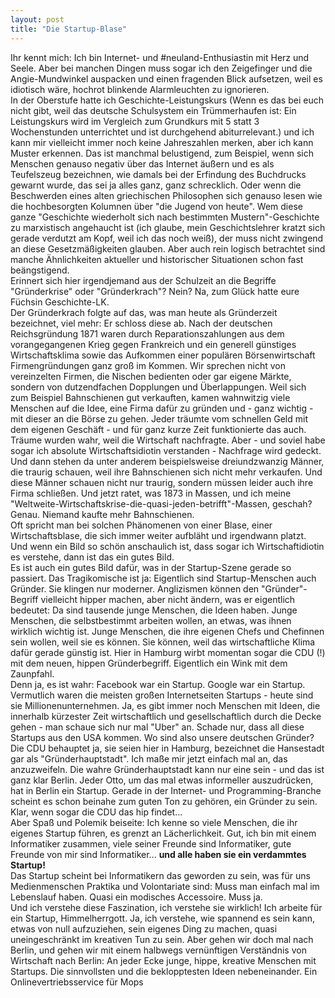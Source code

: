 ```yaml
---
layout: post
title: "Die Startup-Blase"
---
```


Ihr kennt mich: Ich bin Internet- und #neuland-Enthusiastin mit Herz und Seele. Aber bei manchen Dingen muss sogar ich den Zeigefinger und die Angie-Mundwinkel auspacken und einen fragenden Blick aufsetzen, weil es idiotisch wäre, hochrot blinkende Alarmleuchten zu ignorieren.  
In der Oberstufe hatte ich Geschichte-Leistungskurs (Wenn es das bei euch nicht gibt, weil das deutsche Schulsystem ein Trümmerhaufen ist: Ein Leistungskurs wird im Vergleich zum Grundkurs mit 5 statt 3 Wochenstunden unterrichtet und ist durchgehend abiturrelevant.) und ich kann mir vielleicht immer noch keine Jahreszahlen merken, aber ich kann Muster erkennen. Das ist manchmal belustigend, zum Beispiel, wenn sich Menschen genauso negativ über das Internet äußern und es als Teufelszeug bezeichnen, wie damals bei der Erfindung des Buchdrucks gewarnt wurde, das sei ja alles ganz, ganz schrecklich. Oder wenn die Beschwerden eines alten griechischen Philosophen sich genauso lesen wie die hochbesorgten Kolumnen über "die Jugend von heute". Wem diese ganze "Geschichte wiederholt sich nach bestimmten Mustern"-Geschichte zu marxistisch angehaucht ist (ich glaube, mein Geschichtslehrer kratzt sich gerade verdutzt am Kopf, weil ich das noch weiß), der muss nicht zwingend an diese Gesetzmäßigkeiten glauben. Aber auch rein logisch betrachtet sind manche Ähnlichkeiten aktueller und historischer Situationen schon fast beängstigend.  
Erinnert sich hier irgendjemand aus der Schulzeit an die Begriffe "Gründerkrise" oder "Gründerkrach"? Nein? Na, zum Glück hatte eure Füchsin Geschichte-LK.  
Der Gründerkrach folgte auf das, was man heute als Gründerzeit bezeichnet, viel mehr: Er schloss diese ab. Nach der deutschen Reichsgründung 1871 waren durch Reparationszahlungen aus dem vorangegangenen Krieg gegen Frankreich und ein generell günstiges Wirtschaftsklima sowie das Aufkommen einer populären Börsenwirtschaft Firmengründungen ganz groß im Kommen. Wir sprechen nicht von vereinzelten Firmen, die Nischen bedienten oder gar eigene Märkte, sondern von dutzendfachen Dopplungen und Überlappungen. Weil sich zum Beispiel Bahnschienen  gut verkauften, kamen wahnwitzig viele Menschen auf die Idee, eine Firma dafür zu gründen und - ganz wichtig - mit dieser an die Börse zu gehen. Jeder träumte vom schnellen Geld mit dem eigenen Geschäft - und für ganz kurze Zeit funktionierte das auch. Träume wurden wahr, weil die Wirtschaft nachfragte. Aber - und soviel habe sogar ich absolute Wirtschaftsidiotin verstanden - Nachfrage wird gedeckt. Und dann stehen da unter anderem beispielsweise dreiundzwanzig Männer, die traurig schauen, weil ihre Bahnschienen sich nicht mehr verkaufen. Und diese Männer schauen nicht nur traurig, sondern müssen leider auch ihre Firma schließen. Und jetzt ratet, was 1873 in Massen, und ich meine "Weltweite-Wirtschaftskrise-die-quasi-jeden-betrifft"-Massen, geschah? Genau. Niemand kaufte mehr Bahnschienen.    
Oft spricht man bei solchen Phänomenen von einer Blase, einer Wirtschaftsblase, die sich immer weiter aufbläht und irgendwann platzt. Und wenn ein Bild so schön anschaulich ist, dass sogar ich Wirtschaftidiotin es verstehe, dann ist das ein gutes Bild.  
Es ist auch ein gutes Bild dafür, was in der Startup-Szene gerade so passiert. Das Tragikomische ist ja: Eigentlich sind Startup-Menschen auch Gründer. Sie klingen nur moderner. Anglizismen können den "Gründer"-Begriff vielleicht hipper machen, aber nicht ändern, was er eigentlich bedeutet: Da sind tausende junge Menschen, die Ideen haben. Junge Menschen, die selbstbestimmt arbeiten wollen, an etwas, was ihnen wirklich wichtig ist. Junge Menschen, die ihre eigenen Chefs und Chefinnen sein wollen, weil sie es können. Sie können, weil das wirtschaftliche Klima dafür gerade günstig ist. Hier in Hamburg wirbt momentan sogar die CDU (!) mit dem neuen, hippen Gründerbegriff. Eigentlich ein Wink mit dem Zaunpfahl.  
Denn ja, es ist wahr: Facebook war ein Startup. Google war ein Startup. Vermutlich waren die meisten großen Internetseiten Startups - heute sind sie Millionenunternehmen. Ja, es gibt immer noch Menschen mit Ideen, die innerhalb kürzester Zeit wirtschaftlich und gesellschaftlich durch die Decke gehen - man schaue sich nur mal "Uber" an. Schade nur, dass all diese Startups aus den USA kommen. Wo sind also unsere deutschen Gründer? Die CDU behauptet ja, sie seien hier in Hamburg, bezeichnet die Hansestadt gar als "Gründerhauptstadt". Ich maße mir jetzt einfach mal an, das anzuzweifeln. Die wahre Gründerhauptstadt kann nur eine sein - und das ist ganz klar Berlin. Jeder Otto, um das mal etwas informeller auszudrücken, hat in Berlin ein Startup. Gerade in der Internet- und Programming-Branche scheint es schon beinahe zum guten Ton zu gehören, ein Gründer zu sein. Klar, wenn sogar die CDU das hip findet...  
Aber Spaß und Polemik beiseite: Ich kenne so viele Menschen, die ihr eigenes Startup führen, es grenzt an Lächerlichkeit. Gut, ich bin mit einem Informatiker zusammen, viele seiner Freunde sind Informatiker, gute Freunde von mir sind Informatiker... **und alle haben sie ein verdammtes Startup!**  
Das Startup scheint bei Informatikern das geworden zu sein, was für uns Medienmenschen Praktika und Volontariate sind: Muss man einfach mal im Lebenslauf haben. Quasi ein modisches Accessoire. Muss ja.  
Und ich verstehe diese Faszination, ich verstehe sie wirklich! Ich arbeite für ein Startup, Himmelherrgott. Ja, ich verstehe, wie spannend es sein kann, etwas von null aufzuziehen, sein eigenes Ding zu machen, quasi uneingeschränkt im kreativen Tun zu sein. Aber gehen wir doch mal nach Berlin, und gehen wir mit einem halbwegs vernünftigen Verständnis von Wirtschaft nach Berlin: An jeder Ecke junge, hippe, kreative Menschen mit Startups. Die sinnvollsten und die beklopptesten Ideen nebeneinander. Ein Onlinevertriebsservice für Mops

